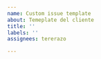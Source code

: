 ```yaml
---
name: Custom issue template
about: Temeplate del cliente
title: ''
labels: ''
assignees: tererazo

---
```



